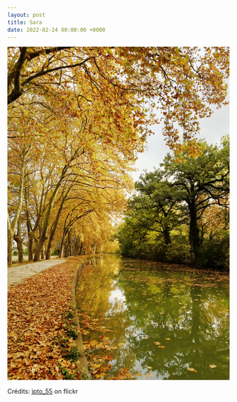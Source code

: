 ```yaml
---
layout: post
title: Sara
date: 2022-02-24 00:00:00 +0000
---
```


![Sara](/images/2022-02-24.jpg)

Crédits: [jpto_55](https://www.flickr.com/people/jpto_55/) on flickr
